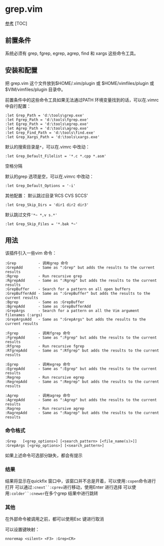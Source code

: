 # grep.vim
[参考](http://www.vim.org/scripts/script.php?script_id=311)
[TOC]

## 前置条件
系统必须有 grep, fgrep, egrep, agrep, find 和 xargs 这些命令工具。

## 安装和配置
把 grep.vim 这个文件放到$HOME/.vim/plugin 或 $HOME/vimfiles/plugin 或 $VIM/vimfiles/plugin 目录中。

前置条件中的这些命令工具如果无法通过PATH 环境变量找到的话，可以在.vimrc 中自行配置：
```
:let Grep_Path = 'd:\tools\grep.exe'
:let Fgrep_Path = 'd:\tools\fgrep.exe'
:let Egrep_Path = 'd:\tools\egrep.exe'
:let Agrep_Path = 'd:\tools\agrep.exe'
:let Grep_Find_Path = 'd:\tools\find.exe'
:let Grep_Xargs_Path = 'd:\tools\xargs.exe'
```

默认的搜索目录是`*`，可以在.vimrc 中改动：
```
:let Grep_Default_Filelist = '*.c *.cpp *.asm'
```
空格分隔

默认的grep 选项是空，可以在.vimrc 中改动：
```
:let Grep_Default_Options = '-i'
```

其他配置：
默认跳过目录'RCS CVS SCCS'
```
:let Grep_Skip_Dirs = 'dir1 dir2 dir3'
```

默认跳过文件`'*~ *,v s.*'`
```
:let Grep_Skip_Files = '*.bak *~'
```

## 用法
该插件引入一些vim 命令：
```
:Grep          - 调用grep 命令
:GrepAdd       - Same as ":Grep" but adds the results to the current results 
:Rgrep         - Run recursive grep 
:RgrepAdd      - Same as ":Rgrep" but adds the results to the current results 
:GrepBuffer    - Search for a pattern on all open buffers 
:GrepBufferAdd - Same as ":GrepBuffer" but adds the results to the current results 
:Bgrep         - Same as :GrepBuffer 
:BgrepAdd      - Same as :GrepBufferAdd 
:GrepArgs      - Search for a pattern on all the Vim argument filenames (:args) 
:GrepArgsAdd   - Same as ":GrepArgs" but adds the results to the current results 

:Fgrep         - 调用fgrep 命令
:FgrepAdd      - Same as ":Fgrep" but adds the results to the current results 
:Rfgrep        - Run recursive fgrep 
:RfgrepAdd     - Same as ":Rfgrep" but adds the results to the current results 

:Egrep         - 调用egrep 命令
:EgrepAdd      - Same as ":Egrep" but adds the results to the current results 
:Regrep        - Run recursive egrep 
:RegrepAdd     - Same as ":Regrep" but adds the results to the current results 

:Agrep         - 调用agrep 命令
:AgrepAdd      - Same as ":Agrep" but adds the results to the current results 
:Ragrep        - Run recursive agrep 
:RagrepAdd     - Same as ":Ragrep" but adds the results to the current results 
```

### 命令格式
```
:Grep   [<grep_options>] [<search_pattern> [<file_name(s)>]]
:GrepArgs [<grep_options>] [<search_pattern>]
```
如果上述命令可选部分缺失，都会有提示

### 结果
结果将显示在quickfix 窗口中，该窗口并不总是开着，可以使用`:copen`命令进行打开
可以通过`:cnext``:cprev`进行移动，使用Enter 进行选择
可以使用`:colder``:cnewer`在多个grep 结果中进行跳转


### 其他
在外部命令被调用之前，都可以使用Esc 键进行取消

可以设置键映射：
```
nnoremap <silent> <F3> :Grep<CR>
```


